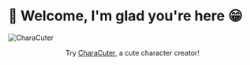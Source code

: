 # 👋 Welcome, I'm glad you're here :grin:
![CharaCuter](https://user-images.githubusercontent.com/65691298/183760408-5edb180d-f9dc-4399-b70e-db9863a91f4e.png)
<div align="center">
Try <a href="https://tenacittea.itch.io/characuter" target="_blank">CharaCuter</a>, a cute character creator!
</div>

<!--
**SrtaZuzza/SrtaZuzza** is a ✨ _special_ ✨ repository because its `README.md` (this file) appears on your GitHub profile.

Here are some ideas to get you started:

- 🔭 I’m currently working on ...
- 🌱 I’m currently learning ...
- 👯 I’m looking to collaborate on ...
- 🤔 I’m looking for help with ...
- 💬 Ask me about ...
- 📫 How to reach me: ...
- 😄 Pronouns: ...
- ⚡ Fun fact: ...
-->
